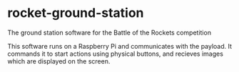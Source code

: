 # rocket-ground-station
The ground station software for the Battle of the Rockets competition

This software runs on a Raspberry Pi and communicates with the payload. It commands it to start actions using physical buttons, and recieves images which are displayed on the screen.
